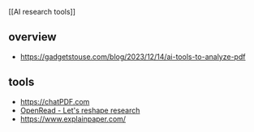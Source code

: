 [[AI research tools]]
## overview
- https://gadgetstouse.com/blog/2023/12/14/ai-tools-to-analyze-pdf
## tools
- https://chatPDF.com
- [OpenRead - Let's reshape research](https://www.openread.academy/)
- https://www.explainpaper.com/
